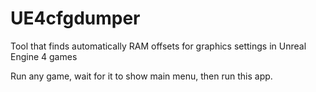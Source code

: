 # UE4cfgdumper
Tool that finds automatically RAM offsets for graphics settings in Unreal Engine 4 games

Run any game, wait for it to show main menu, then run this app. 
